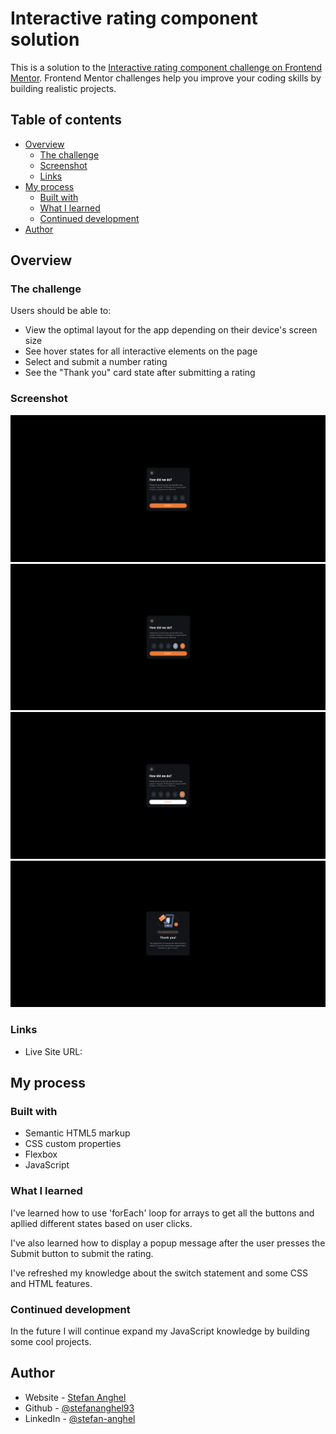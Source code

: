 #  Interactive rating component solution

This is a solution to the [Interactive rating component challenge on Frontend Mentor](https://www.frontendmentor.io/challenges/interactive-rating-component-koxpeBUmI). Frontend Mentor challenges help you improve your coding skills by building realistic projects. 

## Table of contents

- [Overview](#overview)
  - [The challenge](#the-challenge)
  - [Screenshot](#screenshot)
  - [Links](#links)
- [My process](#my-process)
  - [Built with](#built-with)
  - [What I learned](#what-i-learned)
  - [Continued development](#continued-development)
- [Author](#author)


## Overview

### The challenge

Users should be able to:

- View the optimal layout for the app depending on their device's screen size
- See hover states for all interactive elements on the page
- Select and submit a number rating
- See the "Thank you" card state after submitting a rating

### Screenshot

![](./screenshots/screenshot1.png)
![](./screenshots/screenshot2.png)
![](./screenshots/screenshot3.png)
![](./screenshots/screenshot4.png)



### Links

- Live Site URL: [](https://stefananghel93.github.io/interactive-rating-component/)

## My process

### Built with

- Semantic HTML5 markup
- CSS custom properties
- Flexbox
- JavaScript


### What I learned

I've learned how to use 'forEach' loop for arrays to get all the buttons and apllied different states based on user clicks.

I've also learned how to display a popup message after the user presses the Submit button to submit the rating.

I've refreshed my knowledge about the switch statement and some CSS and HTML features.

### Continued development

In the future I will continue expand my JavaScript knowledge by building some cool projects.

## Author

- Website - [Stefan Anghel](https://stefananghel93.github.io/personal-website/)
- Github - [@stefananghel93](https://github.com/stefananghel93)
- LinkedIn - [@stefan-anghel](https://www.linkedin.com/in/stefan-anghel/)


